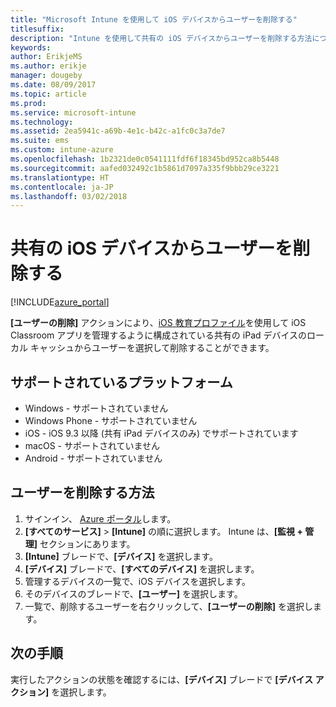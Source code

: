 ```yaml
---
title: "Microsoft Intune を使用して iOS デバイスからユーザーを削除する"
titlesuffix: 
description: "Intune を使用して共有の iOS デバイスからユーザーを削除する方法について説明します。"
keywords: 
author: ErikjeMS
ms.author: erikje
manager: dougeby
ms.date: 08/09/2017
ms.topic: article
ms.prod: 
ms.service: microsoft-intune
ms.technology: 
ms.assetid: 2ea5941c-a69b-4e1c-b42c-a1fc0c3a7de7
ms.suite: ems
ms.custom: intune-azure
ms.openlocfilehash: 1b2321de0c0541111fdf6f18345bd952ca8b5448
ms.sourcegitcommit: aafed032492c1b5861d7097a335f9bbb29ce3221
ms.translationtype: HT
ms.contentlocale: ja-JP
ms.lasthandoff: 03/02/2018
---
```

# <a name="remove-a-user-from-a-shared-ios-device"></a>共有の iOS デバイスからユーザーを削除する


[!INCLUDE[azure_portal](./includes/azure_portal.md)]

**[ユーザーの削除]** アクションにより、[iOS 教育プロファイル](education-settings-configure-ios.md)を使用して iOS Classroom アプリを管理するように構成されている共有の iPad デバイスのローカル キャッシュからユーザーを選択して削除することができます。 

## <a name="supported-platforms"></a>サポートされているプラットフォーム

- Windows - サポートされていません
- Windows Phone - サポートされていません
- iOS - iOS 9.3 以降 (共有 iPad デバイスのみ) でサポートされています
- macOS - サポートされていません
- Android - サポートされていません

## <a name="how-to-remove-a-user"></a>ユーザーを削除する方法

1. サインイン、 [Azure ポータル](https://portal.azure.com)します。
2. **[すべてのサービス]** > **[Intune]** の順に選択します。 Intune は、**[監視 + 管理]** セクションにあります。
3. **[Intune]** ブレードで、**[デバイス]** を選択します。
4. **[デバイス]** ブレードで、**[すべてのデバイス]** を選択します。
5. 管理するデバイスの一覧で、iOS デバイスを選択します。
6. そのデバイスのブレードで、**[ユーザー]** を選択します。
7. 一覧で、削除するユーザーを右クリックして、**[ユーザーの削除]** を選択します。

## <a name="next-steps"></a>次の手順

実行したアクションの状態を確認するには、**[デバイス]** ブレードで **[デバイス アクション]** を選択します。
